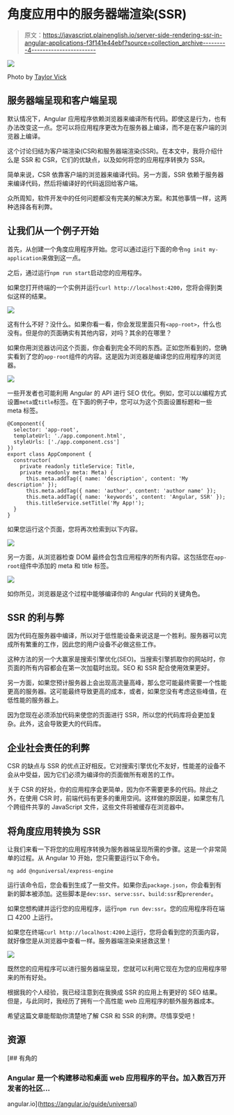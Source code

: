 # 角度应用中的服务器端渲染(SSR)

> 原文：<https://javascript.plainenglish.io/server-side-rendering-ssr-in-angular-applications-f3f141e44ebf?source=collection_archive---------4----------------------->

![](img/6edf8c6ff94b5ccf4d795c2a1e7e7a85.png)

Photo by [Taylor Vick](https://unsplash.com/@tvick)

## 服务器端呈现和客户端呈现

默认情况下，Angular 应用程序依赖浏览器来编译所有代码。即使这是行为，也有办法改变这一点。您可以将应用程序更改为在服务器上编译，而不是在客户端的浏览器上编译。

这个讨论归结为客户端渲染(CSR)和服务器端渲染(SSR)。在本文中，我将介绍什么是 SSR 和 CSR，它们的优缺点，以及如何将您的应用程序转换为 SSR。

简单来说，CSR 依靠客户端的浏览器来编译代码。另一方面，SSR 依赖于服务器来编译代码，然后将编译好的代码返回给客户端。

众所周知，软件开发中的任何问题都没有完美的解决方案。和其他事情一样，这两种选择各有利弊。

## 让我们从一个例子开始

首先，从创建一个角度应用程序开始。您可以通过运行下面的命令`ng init my-application`来做到这一点。

之后，通过运行`npm run start`启动您的应用程序。

如果您打开终端的一个实例并运行`curl http://localhost:4200`，您将会得到类似这样的结果。

![](img/79acb5fd32006f8edf42844c9e49eaf4.png)

这有什么不好？没什么。如果你看一看，你会发现里面只有`<app-root>`，什么也没有。但是你的页面确实有其他内容，对吗？其余的在哪里？

如果你用浏览器访问这个页面，你会看到完全不同的东西。正如您所看到的，您确实看到了您的`app-root`组件的内容。这是因为浏览器是编译您的应用程序的浏览器。

![](img/00d760b04c3b8f4809b00b3f2701b3fa.png)

一些开发者也可能利用 Angular 的 API 进行 SEO 优化。例如，您可以以编程方式设置`meta`或`title`标签。在下面的例子中，您可以为这个页面设置标题和一些 meta 标签。

```
@Component({
  selector: 'app-root',
  templateUrl: './app.component.html',
  styleUrls: ['./app.component.css']
})
export class AppComponent {
  constructor(
    private readonly titleService: Title,
    private readonly meta: Meta) {
      this.meta.addTag({ name: 'description', content: 'My description' });
      this.meta.addTag({ name: 'author', content: 'author name' });
      this.meta.addTag({ name: 'keywords', content: 'Angular, SSR' });
      this.titleService.setTitle('My App!');
  }
}
```

如果您运行这个页面，您将再次检索到以下内容。

![](img/79acb5fd32006f8edf42844c9e49eaf4.png)

另一方面，从浏览器检查 DOM 最终会包含应用程序的所有内容。这包括您在`app-root`组件中添加的 meta 和 title 标签。

![](img/15060cc47f1969a56eb04fbfb70324a3.png)

如你所见，浏览器是这个过程中能够编译你的 Angular 代码的关键角色。

## SSR 的利与弊

因为代码在服务器中编译，所以对于低性能设备来说这是一个胜利。服务器可以完成所有繁重的工作，因此您的用户设备不必做这些工作。

这种方法的另一个大赢家是搜索引擎优化(SEO)。当搜索引擎抓取你的网站时，你页面的所有内容都会在第一次加载时出现。SEO 和 SSR 配合使用效果更好。

另一方面，如果您预计服务器上会出现高流量高峰，那么您可能最终需要一个性能更高的服务器。这可能最终导致更高的成本，或者，如果您没有考虑这些峰值，在低性能的服务器上。

因为您现在必须添加代码来使您的页面进行 SSR，所以您的代码库将会更加复杂。此外，这会导致更大的代码库。

## 企业社会责任的利弊

CSR 的缺点与 SSR 的优点正好相反。它对搜索引擎优化不友好，性能差的设备不会从中受益，因为它们必须为编译你的页面做所有艰苦的工作。

关于 CSR 的好处，你的应用程序会更简单，因为你不需要更多的代码。除此之外，在使用 CSR 时，前端代码有更多的重用空间。这样做的原因是，如果您有几个跨组件共享的 JavaScript 文件，这些文件将被缓存在浏览器中。

## 将角度应用转换为 SSR

让我们来看一下将您的应用程序转换为服务器端呈现所需的步骤。这是一个非常简单的过程。从 Angular 10 开始，您只需要运行以下命令。

```
ng add @nguniversal/express-engine
```

运行该命令后，您会看到生成了一些文件。如果你去`package.json`，你会看到有新的脚本被添加。这些脚本是`dev:ssr`、`serve:ssr`、`build:ssr`和`prerender`。

如果您想构建并运行您的应用程序，运行`npm run dev:ssr`。您的应用程序将在端口 4200 上运行。

如果您在终端`curl http://localhost:4200`上运行，您将会看到您的页面内容，就好像您是从浏览器中查看一样。服务器端渲染来拯救这里！

![](img/6616e62a17f0ed6707250ad62eb45f84.png)

既然您的应用程序可以进行服务器端呈现，您就可以利用它现在为您的应用程序带来的所有好处。

根据我的个人经验，我已经注意到在我换成 SSR 的应用上有更好的 SEO 结果。但是，与此同时，我经历了拥有一个高性能 web 应用程序的额外服务器成本。

希望这篇文章能帮助你清楚地了解 CSR 和 SSR 的利弊。尽情享受吧！

## 资源

 [## 有角的

### Angular 是一个构建移动和桌面 web 应用程序的平台。加入数百万开发者的社区…

angular.io](https://angular.io/guide/universal)